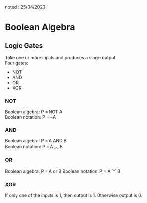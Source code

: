 noted : 25/04/2023

# Boolean Algebra

## Logic Gates

Take one or more inputs and produces a single output.  
Four gates:

-   NOT
-   AND
-   OR
-   XOR

### NOT

Boolean algebra: P = NOT A  
Boolean notation: P = ¬A

### AND

Boolean algebra: P = A AND B  
Boolean notation: P = A ︿ B

### OR

Boolean algebra: P = A or B
Boolean notation: P = A ﹀ B

### XOR

If only one of the inputs is 1, then output is 1. Otherwise output is 0.
